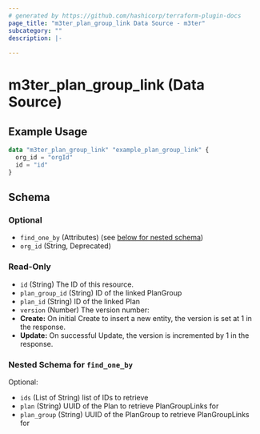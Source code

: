 ```yaml
---
# generated by https://github.com/hashicorp/terraform-plugin-docs
page_title: "m3ter_plan_group_link Data Source - m3ter"
subcategory: ""
description: |-
  
---
```


# m3ter_plan_group_link (Data Source)



## Example Usage

```terraform
data "m3ter_plan_group_link" "example_plan_group_link" {
  org_id = "orgId"
  id = "id"
}
```

<!-- schema generated by tfplugindocs -->
## Schema

### Optional

- `find_one_by` (Attributes) (see [below for nested schema](#nestedatt--find_one_by))
- `org_id` (String, Deprecated)

### Read-Only

- `id` (String) The ID of this resource.
- `plan_group_id` (String) ID of the linked PlanGroup
- `plan_id` (String) ID of the linked Plan
- `version` (Number) The version number:
- **Create:** On initial Create to insert a new entity, the version is set at 1 in the response.
- **Update:** On successful Update, the version is incremented by 1 in the response.

<a id="nestedatt--find_one_by"></a>
### Nested Schema for `find_one_by`

Optional:

- `ids` (List of String) list of IDs to retrieve
- `plan` (String) UUID of the Plan to retrieve PlanGroupLinks for
- `plan_group` (String) UUID of the PlanGroup to retrieve PlanGroupLinks for

